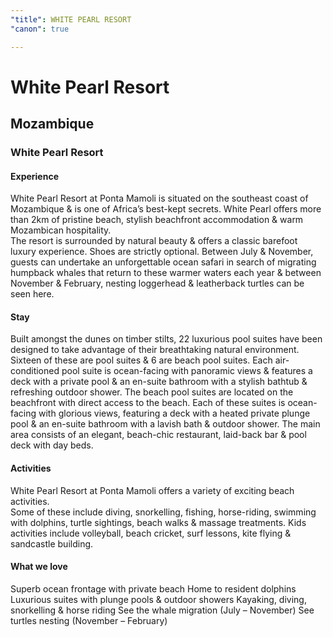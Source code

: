 ```yaml
---
"title": WHITE PEARL RESORT
"canon": true

---
```


# White Pearl Resort
## Mozambique
### White Pearl Resort

#### Experience
White Pearl Resort at Ponta Mamoli is situated on the southeast coast of Mozambique &amp; is one of Africa’s best-kept secrets. 
White Pearl offers more than 2km of pristine beach, stylish beachfront accommodation &amp; warm Mozambican hospitality.  
The resort is surrounded by natural beauty &amp; offers a classic barefoot luxury experience.  Shoes are strictly optional.
Between July &amp; November, guests can undertake an unforgettable ocean safari in search of migrating humpback whales that return to these warmer waters each year &amp; between November &amp; February, nesting loggerhead &amp; leatherback turtles can be seen here.

#### Stay
Built amongst the dunes on timber stilts, 22 luxurious pool suites have been designed to take advantage of their breathtaking natural environment.  
Sixteen of these are pool suites &amp; 6 are beach pool suites.
Each air-conditioned pool suite is ocean-facing with panoramic views &amp; features a deck with a private pool &amp; an en-suite bathroom with a stylish bathtub &amp; refreshing outdoor shower.
The beach pool suites are located on the beachfront with direct access to the beach.  Each of these suites is ocean-facing with glorious views, featuring a deck with a heated private plunge pool &amp; an en-suite bathroom with a lavish bath &amp; outdoor shower. 
The main area consists of an elegant, beach-chic restaurant, laid-back bar &amp; pool deck with day beds.

#### Activities
White Pearl Resort at Ponta Mamoli offers a variety of exciting beach activities.  
Some of these include diving, snorkelling, fishing, horse-riding, swimming with dolphins, turtle sightings, beach walks &amp; massage treatments.
Kids activities include volleyball, beach cricket, surf lessons, kite flying &amp; sandcastle building.


#### What we love
Superb ocean frontage with private beach
Home to resident dolphins
Luxurious suites with plunge pools &amp; outdoor showers
Kayaking, diving, snorkelling &amp; horse riding
See the whale migration (July – November)
See turtles nesting (November – February)